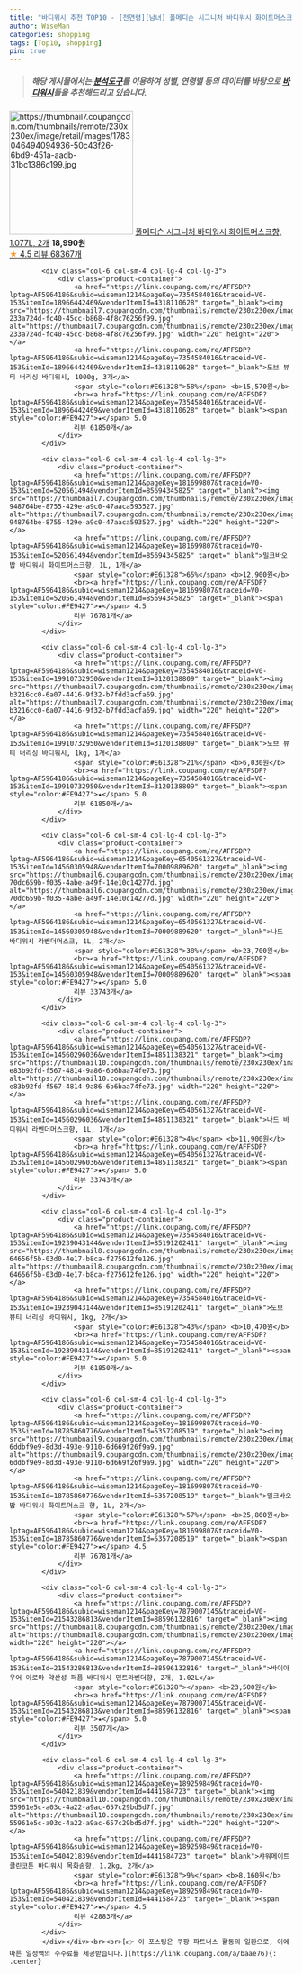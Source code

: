 ```yaml
---
title: "바디워시 추천 TOP10 - [전연령][남녀] 폴메디슨 시그니처 바디워시 화이트머스크향, 1.077L, 2개"
author: WiseMan
categories: shopping
tags: [Top10, shopping]
pin: true
---
```


> ##### 해당 게시물에서는 [**분석도구**](https://itemscout.io/)를 이용하여 **성별**, **연령별** 등의 데이터를 바탕으로 [**바디워시**](https://link.coupang.com/a/baae76)들을 추천해드리고 있습니다.
<div class="container"><div class="row">
            <div class="col-6 col-sm-4 col-lg-4 col-lg-3">
                <div class="product-container">
                    <a href="https://link.coupang.com/re/AFFSDP?lptag=AF5964186&subid=wiseman1214&pageKey=1319773082&traceid=V0-153&itemId=18626932440&vendorItemId=70336612479" target="_blank"><img src="https://thumbnail7.coupangcdn.com/thumbnails/remote/230x230ex/image/retail/images/1783046494094936-50c43f26-6bd9-451a-aadb-31bc1386c199.jpg" alt="https://thumbnail7.coupangcdn.com/thumbnails/remote/230x230ex/image/retail/images/1783046494094936-50c43f26-6bd9-451a-aadb-31bc1386c199.jpg" width="220" height="220"></a>
                    <a href="https://link.coupang.com/re/AFFSDP?lptag=AF5964186&subid=wiseman1214&pageKey=1319773082&traceid=V0-153&itemId=18626932440&vendorItemId=70336612479" target="_blank">폴메디슨 시그니처 바디워시 화이트머스크향, 1.077L, 2개</a>
                    <span style="color:#E61328"></span> <b>18,990원</b>
                    <br><a href="https://link.coupang.com/re/AFFSDP?lptag=AF5964186&subid=wiseman1214&pageKey=1319773082&traceid=V0-153&itemId=18626932440&vendorItemId=70336612479" target="_blank"><span style="color:#FE9427">★</span> 4.5
                    리뷰 68367개</a>
                </div>
            </div>
            
            <div class="col-6 col-sm-4 col-lg-4 col-lg-3">
                <div class="product-container">
                    <a href="https://link.coupang.com/re/AFFSDP?lptag=AF5964186&subid=wiseman1214&pageKey=7354584016&traceid=V0-153&itemId=18966442469&vendorItemId=4318110628" target="_blank"><img src="https://thumbnail7.coupangcdn.com/thumbnails/remote/230x230ex/image/retail/images/1217762872749791-233a724d-fc40-45cc-b868-4f8c76256f99.jpg" alt="https://thumbnail7.coupangcdn.com/thumbnails/remote/230x230ex/image/retail/images/1217762872749791-233a724d-fc40-45cc-b868-4f8c76256f99.jpg" width="220" height="220"></a>
                    <a href="https://link.coupang.com/re/AFFSDP?lptag=AF5964186&subid=wiseman1214&pageKey=7354584016&traceid=V0-153&itemId=18966442469&vendorItemId=4318110628" target="_blank">도브 뷰티 너리싱 바디워시, 1000g, 3개</a>
                    <span style="color:#E61328">58%</span> <b>15,570원</b>
                    <br><a href="https://link.coupang.com/re/AFFSDP?lptag=AF5964186&subid=wiseman1214&pageKey=7354584016&traceid=V0-153&itemId=18966442469&vendorItemId=4318110628" target="_blank"><span style="color:#FE9427">★</span> 5.0
                    리뷰 61850개</a>
                </div>
            </div>
            
            <div class="col-6 col-sm-4 col-lg-4 col-lg-3">
                <div class="product-container">
                    <a href="https://link.coupang.com/re/AFFSDP?lptag=AF5964186&subid=wiseman1214&pageKey=181699807&traceid=V0-153&itemId=520561494&vendorItemId=85694345825" target="_blank"><img src="https://thumbnail7.coupangcdn.com/thumbnails/remote/230x230ex/image/retail/images/3120882875987361-948764be-8755-429e-a9c0-47aaca593527.jpg" alt="https://thumbnail7.coupangcdn.com/thumbnails/remote/230x230ex/image/retail/images/3120882875987361-948764be-8755-429e-a9c0-47aaca593527.jpg" width="220" height="220"></a>
                    <a href="https://link.coupang.com/re/AFFSDP?lptag=AF5964186&subid=wiseman1214&pageKey=181699807&traceid=V0-153&itemId=520561494&vendorItemId=85694345825" target="_blank">밀크바오밥 바디워시 화이트머스크향, 1L, 1개</a>
                    <span style="color:#E61328">65%</span> <b>12,900원</b>
                    <br><a href="https://link.coupang.com/re/AFFSDP?lptag=AF5964186&subid=wiseman1214&pageKey=181699807&traceid=V0-153&itemId=520561494&vendorItemId=85694345825" target="_blank"><span style="color:#FE9427">★</span> 4.5
                    리뷰 76781개</a>
                </div>
            </div>
            
            <div class="col-6 col-sm-4 col-lg-4 col-lg-3">
                <div class="product-container">
                    <a href="https://link.coupang.com/re/AFFSDP?lptag=AF5964186&subid=wiseman1214&pageKey=7354584016&traceid=V0-153&itemId=19910732950&vendorItemId=3120138809" target="_blank"><img src="https://thumbnail7.coupangcdn.com/thumbnails/remote/230x230ex/image/retail/images/3033562649013201-b3216cc0-6a07-4416-9f32-b7fdd3acfa69.jpg" alt="https://thumbnail7.coupangcdn.com/thumbnails/remote/230x230ex/image/retail/images/3033562649013201-b3216cc0-6a07-4416-9f32-b7fdd3acfa69.jpg" width="220" height="220"></a>
                    <a href="https://link.coupang.com/re/AFFSDP?lptag=AF5964186&subid=wiseman1214&pageKey=7354584016&traceid=V0-153&itemId=19910732950&vendorItemId=3120138809" target="_blank">도브 뷰티 너리싱 바디워시, 1kg, 1개</a>
                    <span style="color:#E61328">21%</span> <b>6,030원</b>
                    <br><a href="https://link.coupang.com/re/AFFSDP?lptag=AF5964186&subid=wiseman1214&pageKey=7354584016&traceid=V0-153&itemId=19910732950&vendorItemId=3120138809" target="_blank"><span style="color:#FE9427">★</span> 5.0
                    리뷰 61850개</a>
                </div>
            </div>
            
            <div class="col-6 col-sm-4 col-lg-4 col-lg-3">
                <div class="product-container">
                    <a href="https://link.coupang.com/re/AFFSDP?lptag=AF5964186&subid=wiseman1214&pageKey=6540561327&traceid=V0-153&itemId=14560305948&vendorItemId=70009889620" target="_blank"><img src="https://thumbnail6.coupangcdn.com/thumbnails/remote/230x230ex/image/retail/images/2276950736719558-70dc659b-f035-4abe-a49f-14e10c14277d.jpg" alt="https://thumbnail6.coupangcdn.com/thumbnails/remote/230x230ex/image/retail/images/2276950736719558-70dc659b-f035-4abe-a49f-14e10c14277d.jpg" width="220" height="220"></a>
                    <a href="https://link.coupang.com/re/AFFSDP?lptag=AF5964186&subid=wiseman1214&pageKey=6540561327&traceid=V0-153&itemId=14560305948&vendorItemId=70009889620" target="_blank">나드 바디워시 라벤더머스크, 1L, 2개</a>
                    <span style="color:#E61328">38%</span> <b>23,700원</b>
                    <br><a href="https://link.coupang.com/re/AFFSDP?lptag=AF5964186&subid=wiseman1214&pageKey=6540561327&traceid=V0-153&itemId=14560305948&vendorItemId=70009889620" target="_blank"><span style="color:#FE9427">★</span> 5.0
                    리뷰 33743개</a>
                </div>
            </div>
            
            <div class="col-6 col-sm-4 col-lg-4 col-lg-3">
                <div class="product-container">
                    <a href="https://link.coupang.com/re/AFFSDP?lptag=AF5964186&subid=wiseman1214&pageKey=6540561327&traceid=V0-153&itemId=14560296036&vendorItemId=4851138321" target="_blank"><img src="https://thumbnail10.coupangcdn.com/thumbnails/remote/230x230ex/image/retail/images/1128111974165794-e83b92fd-f567-4814-9a86-6b6baa74fe73.jpg" alt="https://thumbnail10.coupangcdn.com/thumbnails/remote/230x230ex/image/retail/images/1128111974165794-e83b92fd-f567-4814-9a86-6b6baa74fe73.jpg" width="220" height="220"></a>
                    <a href="https://link.coupang.com/re/AFFSDP?lptag=AF5964186&subid=wiseman1214&pageKey=6540561327&traceid=V0-153&itemId=14560296036&vendorItemId=4851138321" target="_blank">나드 바디워시 라벤더머스크향, 1L, 1개</a>
                    <span style="color:#E61328">4%</span> <b>11,900원</b>
                    <br><a href="https://link.coupang.com/re/AFFSDP?lptag=AF5964186&subid=wiseman1214&pageKey=6540561327&traceid=V0-153&itemId=14560296036&vendorItemId=4851138321" target="_blank"><span style="color:#FE9427">★</span> 5.0
                    리뷰 33743개</a>
                </div>
            </div>
            
            <div class="col-6 col-sm-4 col-lg-4 col-lg-3">
                <div class="product-container">
                    <a href="https://link.coupang.com/re/AFFSDP?lptag=AF5964186&subid=wiseman1214&pageKey=7354584016&traceid=V0-153&itemId=19239043144&vendorItemId=85191202411" target="_blank"><img src="https://thumbnail8.coupangcdn.com/thumbnails/remote/230x230ex/image/retail/images/1217762786165101-64656f5b-03d0-4e17-b8ca-f275612fe126.jpg" alt="https://thumbnail8.coupangcdn.com/thumbnails/remote/230x230ex/image/retail/images/1217762786165101-64656f5b-03d0-4e17-b8ca-f275612fe126.jpg" width="220" height="220"></a>
                    <a href="https://link.coupang.com/re/AFFSDP?lptag=AF5964186&subid=wiseman1214&pageKey=7354584016&traceid=V0-153&itemId=19239043144&vendorItemId=85191202411" target="_blank">도브 뷰티 너리싱 바디워시, 1kg, 2개</a>
                    <span style="color:#E61328">43%</span> <b>10,470원</b>
                    <br><a href="https://link.coupang.com/re/AFFSDP?lptag=AF5964186&subid=wiseman1214&pageKey=7354584016&traceid=V0-153&itemId=19239043144&vendorItemId=85191202411" target="_blank"><span style="color:#FE9427">★</span> 5.0
                    리뷰 61850개</a>
                </div>
            </div>
            
            <div class="col-6 col-sm-4 col-lg-4 col-lg-3">
                <div class="product-container">
                    <a href="https://link.coupang.com/re/AFFSDP?lptag=AF5964186&subid=wiseman1214&pageKey=181699807&traceid=V0-153&itemId=18785860776&vendorItemId=5357208519" target="_blank"><img src="https://thumbnail9.coupangcdn.com/thumbnails/remote/230x230ex/image/retail/images/792050149533808-6ddbf9e9-8d3d-493e-9110-6d669f26f9a9.jpg" alt="https://thumbnail9.coupangcdn.com/thumbnails/remote/230x230ex/image/retail/images/792050149533808-6ddbf9e9-8d3d-493e-9110-6d669f26f9a9.jpg" width="220" height="220"></a>
                    <a href="https://link.coupang.com/re/AFFSDP?lptag=AF5964186&subid=wiseman1214&pageKey=181699807&traceid=V0-153&itemId=18785860776&vendorItemId=5357208519" target="_blank">밀크바오밥 바디워시 화이트머스크 향, 1L, 2개</a>
                    <span style="color:#E61328">57%</span> <b>25,800원</b>
                    <br><a href="https://link.coupang.com/re/AFFSDP?lptag=AF5964186&subid=wiseman1214&pageKey=181699807&traceid=V0-153&itemId=18785860776&vendorItemId=5357208519" target="_blank"><span style="color:#FE9427">★</span> 4.5
                    리뷰 76781개</a>
                </div>
            </div>
            
            <div class="col-6 col-sm-4 col-lg-4 col-lg-3">
                <div class="product-container">
                    <a href="https://link.coupang.com/re/AFFSDP?lptag=AF5964186&subid=wiseman1214&pageKey=7879007145&traceid=V0-153&itemId=21543286813&vendorItemId=88596132816" target="_blank"><img src="https://thumbnail8.coupangcdn.com/thumbnails/remote/230x230ex/image/vendor_inventory/421c/4c9c50e17fc4cc25891be09c85e37a6ac3eab5252e12f5da79078c4b9283.jpg" alt="https://thumbnail8.coupangcdn.com/thumbnails/remote/230x230ex/image/vendor_inventory/421c/4c9c50e17fc4cc25891be09c85e37a6ac3eab5252e12f5da79078c4b9283.jpg" width="220" height="220"></a>
                    <a href="https://link.coupang.com/re/AFFSDP?lptag=AF5964186&subid=wiseman1214&pageKey=7879007145&traceid=V0-153&itemId=21543286813&vendorItemId=88596132816" target="_blank">바이아우어 아로마 약산성 퍼퓸 바디워시 민트라벤더향, 2개, 1.02L</a>
                    <span style="color:#E61328"></span> <b>23,500원</b>
                    <br><a href="https://link.coupang.com/re/AFFSDP?lptag=AF5964186&subid=wiseman1214&pageKey=7879007145&traceid=V0-153&itemId=21543286813&vendorItemId=88596132816" target="_blank"><span style="color:#FE9427">★</span> 5.0
                    리뷰 3507개</a>
                </div>
            </div>
            
            <div class="col-6 col-sm-4 col-lg-4 col-lg-3">
                <div class="product-container">
                    <a href="https://link.coupang.com/re/AFFSDP?lptag=AF5964186&subid=wiseman1214&pageKey=189259849&traceid=V0-153&itemId=540421839&vendorItemId=4441584723" target="_blank"><img src="https://thumbnail10.coupangcdn.com/thumbnails/remote/230x230ex/image/retail/images/2039330032172534-55961e5c-a03c-4a22-a9ac-657c29bd5d7f.jpg" alt="https://thumbnail10.coupangcdn.com/thumbnails/remote/230x230ex/image/retail/images/2039330032172534-55961e5c-a03c-4a22-a9ac-657c29bd5d7f.jpg" width="220" height="220"></a>
                    <a href="https://link.coupang.com/re/AFFSDP?lptag=AF5964186&subid=wiseman1214&pageKey=189259849&traceid=V0-153&itemId=540421839&vendorItemId=4441584723" target="_blank">샤워메이트 클린코튼 바디워시 목화솜향, 1.2kg, 2개</a>
                    <span style="color:#E61328">9%</span> <b>8,160원</b>
                    <br><a href="https://link.coupang.com/re/AFFSDP?lptag=AF5964186&subid=wiseman1214&pageKey=189259849&traceid=V0-153&itemId=540421839&vendorItemId=4441584723" target="_blank"><span style="color:#FE9427">★</span> 4.5
                    리뷰 42883개</a>
                </div>
            </div>
            </div></div><br><br>[👉 이 포스팅은 쿠팡 파트너스 활동의 일환으로, 이에 따른 일정액의 수수료를 제공받습니다.](https://link.coupang.com/a/baae76){: .center}
